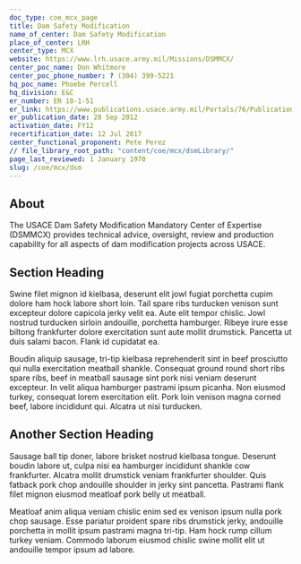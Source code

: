 ```yaml
---
doc_type: coe_mcx_page 
title: Dam Safety Modification
name_of_center: Dam Safety Modification
place_of_center: LRH
center_type: MCX
website: https://www.lrh.usace.army.mil/Missions/DSMMCX/
center_poc_name: Don Whitmore
center_poc_phone_number: ? (304) 399-5221
hq_poc_name: Phoebe Percell
hq_division: E&C
er_number: ER 10-1-51
er_link: https://www.publications.usace.army.mil/Portals/76/Publications/EngineerRegulations/ER_10-1-51.pdf?ver=hB5_XhbLZkxHxUAvd-k7ug%3d%3d
er_publication_date: 28 Sep 2012
activation_date: FY12
recertification_date: 12 Jul 2017
center_functional_proponent: Pete Perez
// file_library_root_path: "content/coe/mcx/dsmLibrary/" 
page_last_reviewed: 1 January 1970 
slug: /coe/mcx/dsm
---
```


## About 

The USACE Dam Safety Modification Mandatory Center of Expertise (DSMMCX) provides technical advice, oversight, review and production capability for all aspects of dam modification projects across USACE. 

 ## Section Heading 

 Swine filet mignon id kielbasa, deserunt elit jowl fugiat porchetta cupim dolore ham hock labore short loin. Tail spare ribs turducken venison sunt excepteur dolore capicola jerky velit ea. Aute elit tempor chislic. Jowl nostrud turducken sirloin andouille, porchetta hamburger. Ribeye irure esse biltong frankfurter dolore exercitation sunt aute mollit drumstick. Pancetta ut duis salami bacon. Flank id cupidatat ea. 

 Boudin aliquip sausage, tri-tip kielbasa reprehenderit sint in beef prosciutto qui nulla exercitation meatball shankle. Consequat ground round short ribs spare ribs, beef in meatball sausage sint pork nisi veniam deserunt excepteur. In velit aliqua hamburger pastrami ipsum picanha. Non eiusmod turkey, consequat lorem exercitation elit. Pork loin venison magna corned beef, labore incididunt qui. Alcatra ut nisi turducken. 

 ## Another Section Heading 

 Sausage ball tip doner, labore brisket nostrud kielbasa tongue. Deserunt boudin labore ut, culpa nisi ea hamburger incididunt shankle cow frankfurter. Alcatra mollit drumstick veniam frankfurter shoulder. Quis fatback pork chop andouille shoulder in jerky sint pancetta. Pastrami flank filet mignon eiusmod meatloaf pork belly ut meatball. 

 Meatloaf anim aliqua veniam chislic enim sed ex venison ipsum nulla pork chop sausage. Esse pariatur proident spare ribs drumstick jerky, andouille porchetta in mollit ipsum pastrami magna tri-tip. Ham hock rump cillum turkey veniam. Commodo laborum eiusmod chislic swine mollit elit ut andouille tempor ipsum ad labore. 

